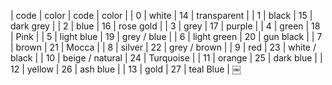 | code | color | code | color |
| 0 | white | 14 | transparent |
| 1 | black | 15 | dark grey |
| 2 | blue | 16 | rose gold |
| 3 | grey | 17 | purple |
| 4 | green | 18 | Pink |
| 5 | light blue | 19 | grey / blue |
| 6 | light green | 20 | gun black |
| 7 | brown | 21 | Mocca |
| 8 | silver | 22 | grey / brown |
| 9 | red | 23 | white / black |
| 10 | beige / natural | 24 | Turquoise |
| 11 | orange | 25 | dark blue |
| 12 | yellow | 26 | ash blue |
| 13 | gold | 27 | teal Blue |
￼

